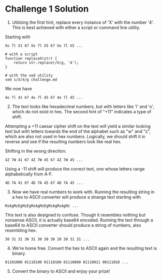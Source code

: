 # Challenge 1 Solution
1. Utilizing the first hint, replace every instance of 'X' with the number '4'. This is best achieved with either a script or command line utility.

Starting with
```
Xo 7l X1 67 Xo 7l X5 67 Xo 7l X5 ...
```

```
# with a script
function replaceX(str) {
    return str.replace(/X/g, '4');
}

# with the sed utility
sed s/X/4/g challenge.md
```

We now have
```
4o 7l 41 67 4o 7l 45 67 4o 7l 45 ...
```

2. The text looks like hexadecimal numbers, but with letters like 'l' and 'o', which do not exist in hex. The second hint of "+11" indicates a type of shift. 

Attempting a +11 caesar cipher shift on the text will yield a similar looking text but with letters towards the end of the alphabet such as "w" and "z", which are also not used in hex numbers. Logically, we should shift it in reverse and see if the resulting numbers look like real hex.

Shifting in the wrong direction:
```
4Z 7W 41 67 4Z 7W 45 67 4Z 7W 45 ...
```

Using a -11 shift will produce the correct text, one whose letters range alphabetically from A-F.
```
4D 7A 41 67 4D 7A 45 67 4D 7A 45 ...
```

3. Now we have real numbers to work with. Running the resulting string in a hex to ASCII converter will produce a strange text starting with
```
MzAgMzEgMzEgMzAgMzEgMzAgMzAgMz ...
```
This text is also designed to confuse. Though it resembles nothing but nonsense ASCII, it is actually base64 encoded. Running the text through a base64 to ASCII converter should produce a string of numbers, also resembling hex.
```
30 31 31 30 31 30 30 30 20 30 31 31 ...
```

4. We're home free. Convert the hex to ASCII again and the resulting text is binary.
```
01101000 01110100 01110100 01110000 01110011 00111010 ...
```

5. Convert the binary to ASCII and enjoy your prize!
